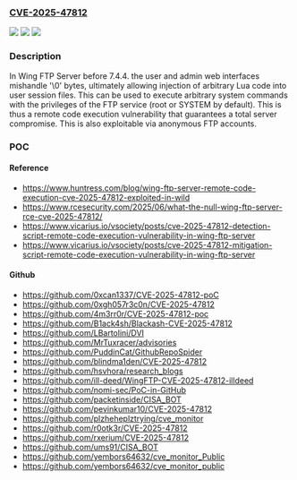 ### [CVE-2025-47812](https://cve.mitre.org/cgi-bin/cvename.cgi?name=CVE-2025-47812)
![](https://img.shields.io/static/v1?label=Product&message=Wing%20FTP%20Server&color=blue)
![](https://img.shields.io/static/v1?label=Version&message=0%20&color=brightgreen)
![](https://img.shields.io/static/v1?label=Vulnerability&message=CWE-158%20Improper%20Neutralization%20of%20Null%20Byte%20or%20NUL%20Character&color=brightgreen)

### Description

In Wing FTP Server before 7.4.4. the user and admin web interfaces mishandle '\0' bytes, ultimately allowing injection of arbitrary Lua code into user session files. This can be used to execute arbitrary system commands with the privileges of the FTP service (root or SYSTEM by default). This is thus a remote code execution vulnerability that guarantees a total server compromise. This is also exploitable via anonymous FTP accounts.

### POC

#### Reference
- https://www.huntress.com/blog/wing-ftp-server-remote-code-execution-cve-2025-47812-exploited-in-wild
- https://www.rcesecurity.com/2025/06/what-the-null-wing-ftp-server-rce-cve-2025-47812/
- https://www.vicarius.io/vsociety/posts/cve-2025-47812-detection-script-remote-code-execution-vulnerability-in-wing-ftp-server
- https://www.vicarius.io/vsociety/posts/cve-2025-47812-mitigation-script-remote-code-execution-vulnerability-in-wing-ftp-server

#### Github
- https://github.com/0xcan1337/CVE-2025-47812-poC
- https://github.com/0xgh057r3c0n/CVE-2025-47812
- https://github.com/4m3rr0r/CVE-2025-47812-poc
- https://github.com/B1ack4sh/Blackash-CVE-2025-47812
- https://github.com/LBartolini/DVI
- https://github.com/MrTuxracer/advisories
- https://github.com/PuddinCat/GithubRepoSpider
- https://github.com/blindma1den/CVE-2025-47812
- https://github.com/hsvhora/research_blogs
- https://github.com/ill-deed/WingFTP-CVE-2025-47812-illdeed
- https://github.com/nomi-sec/PoC-in-GitHub
- https://github.com/packetinside/CISA_BOT
- https://github.com/pevinkumar10/CVE-2025-47812
- https://github.com/plzheheplztrying/cve_monitor
- https://github.com/r0otk3r/CVE-2025-47812
- https://github.com/rxerium/CVE-2025-47812
- https://github.com/ums91/CISA_BOT
- https://github.com/yembors64632/cve_monitor_Public
- https://github.com/yembors64632/cve_monitor_public

